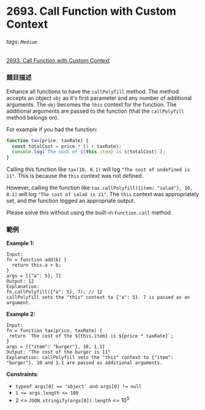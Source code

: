 # 2693. Call Function with Custom Context

###### tags: `Medium`

[2693. Call Function with Custom Context](https://leetcode.com/problems/call-function-with-custom-context/)

### 題目描述

Enhance all functions to have the `callPolyfill` method. The method accepts an object `obj` as it's first parameter and any number of additional arguments. The `obj` becomes the `this` context for the function. The additional arguments are passed to the function (that the `callPolyfill` method belongs on).

For example if you had the function:

```javascript
function tax(price, taxRate) {
  const totalCost = price * (1 + taxRate);
  console.log(`The cost of ${this.item} is ${totalCost}`);
}
```

Calling this function like `tax(10, 0.1)` will log `"The cost of undefined is 11"`. This is because the `this` context was not defined.

However, calling the function like `tax.callPolyfill({item: "salad"}, 10, 0.1)` will log `"The cost of salad is 11"`. The `this` context was appropriately set, and the function logged an appropriate output.

Please solve this without using the built-in `Function.call` method.

### 範例

**Example 1:**

```
Input:
fn = function add(b) {
  return this.a + b;
}
args = [{"a": 5}, 7]
Output: 12
Explanation:
fn.callPolyfill({"a": 5}, 7); // 12
callPolyfill sets the "this" context to {"a": 5}. 7 is passed as an argument.
```

**Example 2:**

```
Input: 
fn = function tax(price, taxRate) { 
 return `The cost of the ${this.item} is ${price * taxRate}`; 
}
args = [{"item": "burger"}, 10, 1,1]
Output: "The cost of the burger is 11"
Explanation: callPolyfill sets the "this" context to {"item": "burger"}. 10 and 1.1 are passed as additional arguments.
```

**Constraints**:

- `typeof args[0] == 'object' and args[0] != null`
- `1 <= args.length <= 100`
- 2 <= `JSON.stringify(args[0]).length` <= 10<sup>5</sup>
